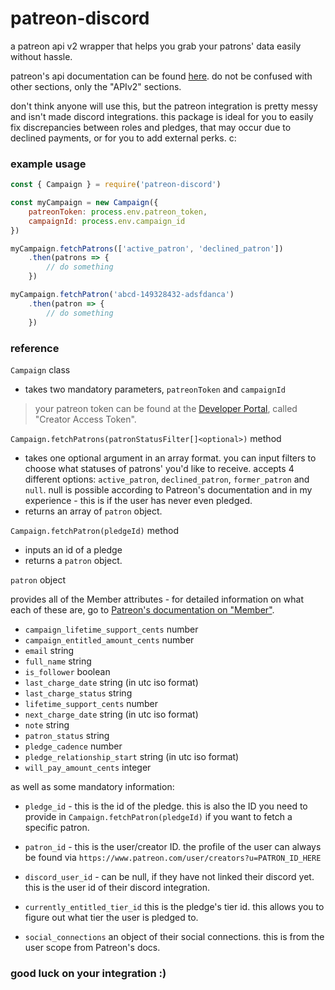# patreon-discord
a patreon api v2 wrapper that helps you grab your patrons' data easily without hassle.

patreon's api documentation can be found [here](https://docs.patreon.com/). do not be confused with other sections, only the "APIv2" sections.

don't think anyone will use this, but the patreon integration is pretty messy and isn't made discord integrations. this package is ideal for you to easily fix discrepancies between roles and pledges, that may occur due to declined payments, or for you to add external perks. c:


### example usage
```js
const { Campaign } = require('patreon-discord')

const myCampaign = new Campaign({ 
    patreonToken: process.env.patreon_token,
    campaignId: process.env.campaign_id
})

myCampaign.fetchPatrons(['active_patron', 'declined_patron'])
    .then(patrons => { 
        // do something
    })

myCampaign.fetchPatron('abcd-149328432-adsfdanca')
    .then(patron => { 
        // do something
    })
```

### reference
`Campaign` class
- takes two mandatory parameters, `patreonToken` and `campaignId`

> your patreon token can be found at the [Developer Portal](https://www.patreon.com/portal/registration/register-clients), called "Creator Access Token".


`Campaign.fetchPatrons(patronStatusFilter[]<optional>)` method
- takes one optional argument in an array format. you can input filters to choose what statuses of patrons' you'd like to receive. accepts 4 different options: `active_patron`, `declined_patron`, `former_patron` and `null`. null is possible according to Patreon's documentation and in my experience - this is if the user has never even pledged.
- returns an array of `patron` object.


`Campaign.fetchPatron(pledgeId)` method
- inputs an id of a pledge
- returns a `patron` object.


`patron` object

provides all of the Member attributes - for detailed information on what each of these are, go to [Patreon's documentation on "Member"](https://docs.patreon.com/#member).
- `campaign_lifetime_support_cents` number
- `campaign_entitled_amount_cents` number
- `email` string
- `full_name` string
- `is_follower` boolean
- `last_charge_date` string (in utc iso format)
- `last_charge_status` string
- `lifetime_support_cents` number
- `next_charge_date` string (in utc iso format)
- `note` string
- `patron_status` string
- `pledge_cadence` number
- `pledge_relationship_start` string (in utc iso format)
- `will_pay_amount_cents` integer
  
as well as some mandatory information:
- `pledge_id` - this is the id of the pledge. this is also the ID you need to provide in `Campaign.fetchPatron(pledgeId)` if you want to fetch a specific patron.
- `patron_id` - this is the user/creator ID. the profile of the user can always be found via `https://www.patreon.com/user/creators?u=PATRON_ID_HERE`
- `discord_user_id` - can be null, if they have not linked their discord yet. this is the user id of their discord integration.
- `currently_entitled_tier_id` this is the pledge's tier id. this allows you to figure out what tier the user is pledged to.
  

- `social_connections` an object of their social connections. this is from the user scope from Patreon's docs.

### good luck on your integration :)